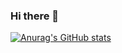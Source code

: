 ### Hi there 👋

[![Anurag's GitHub stats](https://github-readme-stats.vercel.app/api?username=shuai132)](https://github.com/anuraghazra/github-readme-stats)

<!--
**shuai132/shuai132** is a ✨ _special_ ✨ repository because its `README.md` (this file) appears on your GitHub profile.

Here are some ideas to get you started:

- 🔭 I’m currently working on ...
- 🌱 I’m currently learning ...
- 👯 I’m looking to collaborate on ...
- 🤔 I’m looking for help with ...
- 💬 Ask me about ...
- 📫 How to reach me: ...
- 😄 Pronouns: ...
- ⚡ Fun fact: ...
-->

